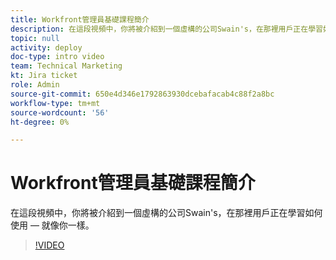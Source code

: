 ```yaml
---
title: Workfront管理員基礎課程簡介
description: 在這段視頻中，你將被介紹到一個虛構的公司Swain's，在那裡用戶正在學習如何使用 — 就像你一樣。
topic: null
activity: deploy
doc-type: intro video
team: Technical Marketing
kt: Jira ticket
role: Admin
source-git-commit: 650e4d346e1792863930dcebafacab4c88f2a8bc
workflow-type: tm+mt
source-wordcount: '56'
ht-degree: 0%

---
```


# Workfront管理員基礎課程簡介

在這段視頻中，你將被介紹到一個虛構的公司Swain&#39;s，在那裡用戶正在學習如何使用 — 就像你一樣。

>[!VIDEO](https://video.tv.adobe.com/v/335064/?quality=12&learn=on)
